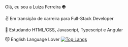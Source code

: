 
Olá, eu sou a Luiza Ferreira 👽

✌ Em transição de carreira para Full-Stack Developer

🧐 Estudando HTML/CSS, Javascript, Typescript e Angular

😻 English Language Lover 
[![Top Langs](https://github-readme-stats.vercel.app/api/top-langs/?username=luiza)](https://github.com/luizaferreirafonseca/github-readme-stats)

